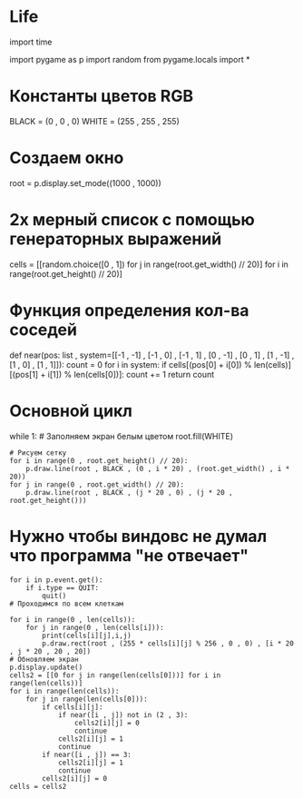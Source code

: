 # Life
import time

import pygame as p
import random
from pygame.locals import *

# Константы цветов RGB
BLACK = (0 , 0 , 0)
WHITE = (255 , 255 , 255)
# Создаем окно
root = p.display.set_mode((1000 , 1000))
# 2х мерный список с помощью генераторных выражений
cells = [[random.choice([0 , 1]) for j in range(root.get_width() // 20)] for i in range(root.get_height() // 20)]


# Функция определения кол-ва соседей
def near(pos: list , system=[[-1 , -1] , [-1 , 0] , [-1 , 1] , [0 , -1] , [0 , 1] , [1 , -1] , [1 , 0] , [1 , 1]]):
    count = 0
    for i in system:
        if cells[(pos[0] + i[0]) % len(cells)][(pos[1] + i[1]) % len(cells[0])]:
            count += 1
    return count


# Основной цикл
while 1:
    # Заполняем экран белым цветом
    root.fill(WHITE)

    # Рисуем сетку
    for i in range(0 , root.get_height() // 20):
        p.draw.line(root , BLACK , (0 , i * 20) , (root.get_width() , i * 20))
    for j in range(0 , root.get_width() // 20):
        p.draw.line(root , BLACK , (j * 20 , 0) , (j * 20 , root.get_height()))
   # Нужно чтобы виндовс не думал что программа "не отвечает"
    for i in p.event.get():
        if i.type == QUIT:
            quit()
    # Проходимся по всем клеткам

    for i in range(0 , len(cells)):
        for j in range(0 , len(cells[i])):
            print(cells[i][j],i,j)
            p.draw.rect(root , (255 * cells[i][j] % 256 , 0 , 0) , [i * 20 , j * 20 , 20 , 20])
    # Обновляем экран
    p.display.update()
    cells2 = [[0 for j in range(len(cells[0]))] for i in range(len(cells))]
    for i in range(len(cells)):
        for j in range(len(cells[0])):
            if cells[i][j]:
                if near([i , j]) not in (2 , 3):
                    cells2[i][j] = 0
                    continue
                cells2[i][j] = 1
                continue
            if near([i , j]) == 3:
                cells2[i][j] = 1
                continue
            cells2[i][j] = 0
    cells = cells2
